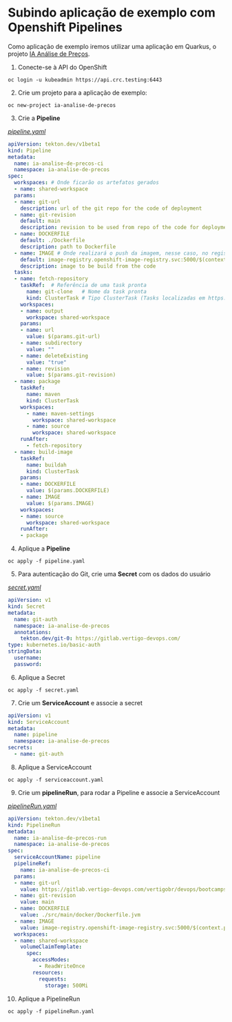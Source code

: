 # Subindo aplicação de exemplo com Openshift Pipelines

Como aplicação de exemplo iremos utilizar uma aplicação em Quarkus, o projeto [IA Análise de Preços](https://gitlab.vertigo-devops.com/vertigobr/devops/bootcamps/docker/ia-analise-de-precos).

1. Conecte-se à API do OpenShift

```shell
oc login -u kubeadmin https://api.crc.testing:6443
```

2. Crie um projeto para a aplicação de exemplo:

```shell
oc new-project ia-analise-de-precos
```

3. Crie a **Pipeline**

[*pipeline.yaml*](https://github.com/caiolombello/openshift-pipelines/blob/main/.ci/tekton/pipeline.yaml)

```yaml
apiVersion: tekton.dev/v1beta1
kind: Pipeline
metadata:
  name: ia-analise-de-precos-ci
  namespace: ia-analise-de-precos
spec:
  workspaces: # Onde ficarão os artefatos gerados
  - name: shared-workspace  
  params:
  - name: git-url
    description: url of the git repo for the code of deployment
  - name: git-revision
    default: main
    description: revision to be used from repo of the code for deployment
  - name: DOCKERFILE
    default: ./Dockerfile
    description: path to Dockerfile
  - name: IMAGE # Onde realizará o push da imagem, nesse caso, no registry interno do próprio Openshift
    default: image-registry.openshift-image-registry.svc:5000/$(context.pipelineRun.namespace)/$(context.pipelineRun.namespace):latest  
    description: image to be build from the code
  tasks:
  - name: fetch-repository
    taskRef:  # Referência de uma task pronta
      name: git-clone   # Nome da task pronta
      kind: ClusterTask # Tipo ClusterTask (Tasks localizadas em https://github.com/tektoncd/catalog/tree/main/task)
    workspaces:
    - name: output
      workspace: shared-workspace
    params:
    - name: url
      value: $(params.git-url)
    - name: subdirectory
      value: ""
    - name: deleteExisting
      value: "true"
    - name: revision
      value: $(params.git-revision)
  - name: package
    taskRef:
      name: maven
      kind: ClusterTask
    workspaces: 
      - name: maven-settings
        workspace: shared-workspace
      - name: source
        workspace: shared-workspace
    runAfter: 
      - fetch-repository
  - name: build-image
    taskRef:
      name: buildah
      kind: ClusterTask
    params:
    - name: DOCKERFILE
      value: $(params.DOCKERFILE)
    - name: IMAGE
      value: $(params.IMAGE)
    workspaces:
    - name: source
      workspace: shared-workspace
    runAfter:
    - package
```

4. Aplique a **Pipeline**

```shell
oc apply -f pipeline.yaml
```

5. Para autenticação do Git, crie uma **Secret** com os dados do usuário

[*secret.yaml*](https://github.com/caiolombello/openshift-pipelines/blob/main/.ci/tekton/secret.yaml)

```yaml
apiVersion: v1
kind: Secret
metadata:
  name: git-auth
  namespace: ia-analise-de-precos
  annotations:
    tekton.dev/git-0: https://gitlab.vertigo-devops.com/
type: kubernetes.io/basic-auth
stringData:
  username: 
  password: 
```

6. Aplique a Secret

```shell
oc apply -f secret.yaml
```

7. Crie um **ServiceAccount** e associe a secret

```yaml
apiVersion: v1
kind: ServiceAccount
metadata:
  name: pipeline
  namespace: ia-analise-de-precos
secrets:
  - name: git-auth
```

8. Aplique a ServiceAccount

```shell
oc apply -f serviceaccount.yaml
```

9. Crie um **pipelineRun**, para rodar a Pipeline e associe a ServiceAccount

[*pipelineRun.yaml*](https://github.com/caiolombello/openshift-pipelines/blob/main/.ci/tekton/pipelineRun.yaml)

```yaml
apiVersion: tekton.dev/v1beta1
kind: PipelineRun
metadata:
  name: ia-analise-de-precos-run
  namespace: ia-analise-de-precos
spec:
  serviceAccountName: pipeline
  pipelineRef:
    name: ia-analise-de-precos-ci
  params:
  - name: git-url
    value: https://gitlab.vertigo-devops.com/vertigobr/devops/bootcamps/docker/ia-analise-de-precos.git
  - name: git-revision
    value: main
  - name: DOCKERFILE
    value: ./src/main/docker/Dockerfile.jvm
  - name: IMAGE
    value: image-registry.openshift-image-registry.svc:5000/$(context.pipelineRun.namespace)/$(context.pipelineRun.name):latest
  workspaces:
  - name: shared-workspace
    volumeClaimTemplate:
      spec:
        accessModes:
          - ReadWriteOnce
        resources:
          requests:
            storage: 500Mi
```

10.  Aplique a PipelineRun

```shell
oc apply -f pipelineRun.yaml
```

